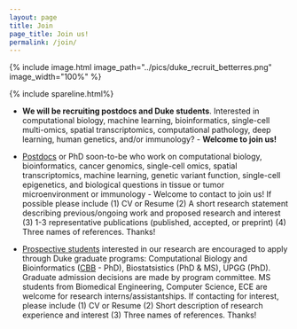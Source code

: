 ```yaml
---
layout: page
title: Join
page_title: Join us!
permalink: /join/
---
```

{% include image.html image_path="../pics/duke_recruit_betterres.png" image_width="100%" %}

{% include spareline.html%}
- **We will be recruiting postdocs and Duke students**. Interested in computational biology, machine learning, bioinformatics, single-cell multi-omics, spatial transcriptomics, computational pathology, deep learning, human genetics, and/or immunology? - **Welcome to join us!**

- <u>Postdocs</u> or PhD soon-to-be who work on computational biology, bioinformatics, cancer genomics, single-cell omics, spatial transcriptomics, machine learning, genetic variant function, single-cell epigenetics, and biological questions in tissue or tumor microenvironment or immunology - Welcome to contact to join us! If possible please include (1) CV or Resume (2) A short research statement describing previous/ongoing work and proposed research and interest (3) 1-3 representative publications (published, accepted, or preprint) (4) Three names of references. Thanks! 
- <u>Prospective students</u> interested in our research are encouraged to apply through Duke graduate programs: Computational Biology and Bioinformatics ([CBB] - PhD), Biostatsistics (PhD & MS), UPGG (PhD). Graduate admission decisions are made by program committee. MS students from Biomedical Engineering, Computer Science, ECE are welcome for research interns/assistantships. If contacting for interest, please include (1) CV or Resume (2) Short description of research experience and interest (3) Three names of references. Thanks!

[CBB]: https://medschool.duke.edu/education/biomedical-phd-programs/computational-biology-and-bioinformatics-program